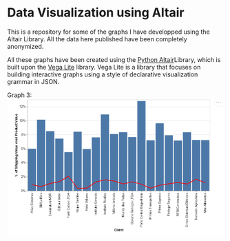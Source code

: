 # Data Visualization using Altair


This is a repository for some of the graphs I have developped using the Altair Library. All the data here published have been completely anonymized.


All these graphs have been created using the [Python Altair](https://github.com/altair-viz/altair)Library, which is built upon the [Vega Lite](https://github.com/shadfrigui/vega-lite) library. Vega Lite is a library that focuses on building interactive graphs using a style of declarative visualization grammar in JSON.


Graph 3:
![graph3](Images/Graph3.png)



